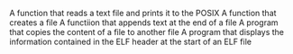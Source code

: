 A function that reads a text file and prints it to the POSIX
A function that creates a file
A functiion that appends text at the end of a file
A program that copies the content of a file to another file
A program that displays the information contained in the ELF header at the start of an ELF file
